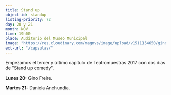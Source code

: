 ```yaml
---
title: Stand up
object-id: standup
listing-priority: 72
day: 20 y 21
month: NOV
time: 19h00
place: Auditorio del Museo Municipal
image: "https://res.cloudinary.com/magnvs/image/upload/v1511154650/gino_fdhaii.jpg"
ext-url: "/capsulas/"
---
```


Empezamos el tercer y último capítulo de Teatromuestras 2017 con dos días de "Stand up comedy".

<b>Lunes 20:</b> Gino Freire.

<b>Martes 21:</b> Daniela Anchundia.
